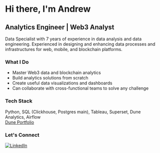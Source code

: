 # Hi there, I'm Andrew

## Analytics Engineer | Web3 Analyst
Data Specialist with 7 years of experience in data analysis and data engineering. Experienced in designing and enhancing data processes and infrastructures for web, mobile, and blockchain platforms. 

### What I Do
- Master Web3 data and blockchain analytics
- Build analytics solutions from scratch
- Create useful data visualizations and dashboards
- Can collaborate with cross-functional teams to solve any challenge

### Tech Stack
Python, SQL (Clickhouse, Postgres main), Tableau, Superset, Dune Analytics, Airflow
<br>[Dune Portfolio](https://dune.com/vaitar)

### Let's Connect
[![LinkedIn](https://img.shields.io/badge/LinkedIn-0077B5?style=for-the-badge&logo=linkedin&logoColor=white)](https://www.linkedin.com/in/ashivalin/)

